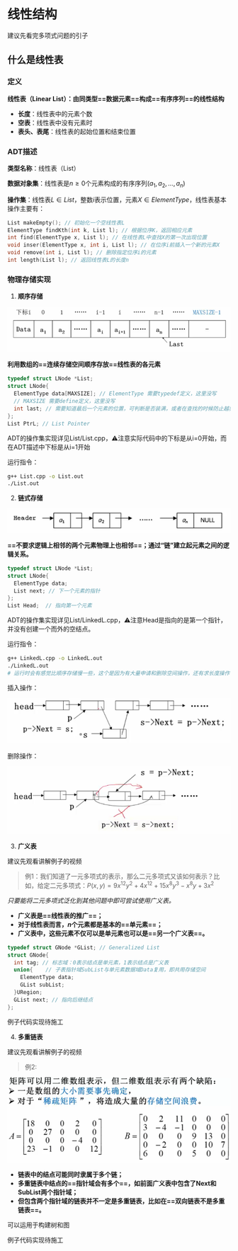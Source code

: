 # 线性结构

建议先看完多项式问题的引子

## 什么是线性表

### 定义

**线性表（Linear List）：由同类型==数据元素==构成==有序序列==的线性结构**

- **长度**：线性表中的元素个数
- **空表**：线性表中没有元素时
- **表头、表尾**：线性表的起始位置和结束位置

### ADT描述

**类型名称**：线性表（List）

**数据对象集**：线性表是$n\ge0$个元素构成的有序序列$(a_1,a_2,\dots,a_n)$

**操作集**：线性表$L\in List$，整数$i$表示位置，元素$X\in ElementType$，线性表基本操作主要有：

```c++
List makeEmpty(); // 初始化一个空线性表L
ElementType findKth(int k, List l); // 根据位序K，返回相应元素
int find(ElementType x, List l); // 在线性表L中查找X的第一次出现位置
void inser(ElementType x, int i, List l); // 在位序i前插入一个新的元素X
void remove(int i, List l); // 删除指定位序i的元素
int length(List l); // 返回线性表L的长度n
```

### 物理存储实现

1. **顺序存储**

![List](https://github.com/Wishrem/Data-Structure/blob/main/Chp%202/img/List.png)

**利用数组的==连续存储空间顺序存放==线性表的各元素**

```c++
typedef struct LNode *List;
struct LNode{
  ElementType data[MAXSIZE]; // ElementType 需要typedef定义，这里没写
  // MAXSIZE 需要define定义，这里没写
  int last; // 需要知道最后一个元素的位置，可判断是否装满，或者在查找的时候防止越界
};
List PtrL; // List Pointer
```

ADT的操作集实现详见List/List.cpp，⚠️注意实际代码中的下标是从i=0开始，而在ADT描述中下标是从i=1开始

运行指令：

```bash
g++ List.cpp -o List.out
./List.out
```



2. **链式存储**

![LinkedL](https://github.com/Wishrem/Data-Structure/blob/main/Chp%202/img/LinkedL.png)

**==不要求逻辑上相邻的两个元素物理上也相邻==；通过“链”建立起元素之间的逻辑关系。**

```c++
typedef struct LNode *List;
struct LNode{
  ElementType data;
  List next; // 下一个元素的指针
};
List Head;  // 指向第一个元素
```

ADT的操作集实现详见List/LinkedL.cpp，⚠️注意Head是指向的是第一个指针，并没有创建一个而外的空结点。

运行指令：

```bash
g++ LinkedL.cpp -o LinkedL.out
./LinkedL.out
# 运行时会有感觉比顺序存储慢一些，这个是因为有大量申请和删除空间操作，还有求长度操作
```

插入操作：

![LinkedL Insert](https://github.com/Wishrem/Data-Structure/blob/main/Chp%202/img/LinkedL%20Insert.png)

删除操作：

![LinkedL Delete](https://github.com/Wishrem/Data-Structure/blob/main/Chp%202/img/LinkedL%20Delete.png)

3. **广义表**

建议先观看讲解例子的视频

> 例1：我们知道了一元多项式的表示，那么二元多项式又该如何表示？比如，给定二元多项式：$P(x,y)=9x^{12}y^2+4x^{12}+15x^8y^3-x^8y+3x^2$

*只要能将二元多项式泛化到其他问题中即可尝试使用广义表。*



- **广义表是==线性表的推广==；**
- **对于线性表而言，$n$个元素都是基本的==单元素==；**
- **广义表中，这些元素不仅可以是单元素也可以是==另一个广义表==。**

```c++
typedef struct GNode *GList; // Generalized List
struct GNode{
  int tag; // 标志域：0表示结点是单元素，1表示结点是广义表
  union{	// 子表指针域SubList与单元素数据域Data复用，即共用存储空间
    ElementType data;
    GList subList;
  }URegion;
  GList next; // 指向后继结点
};
```

例子代码实现待施工

4. **多重链表**

建议先观看讲解例子的视频

> 例2:

![Multiple Linked List](https://github.com/Wishrem/Data-Structure/blob/main/Chp%202/img/eg2.png)

- **链表中的结点可能同时隶属于多个链；**
- **多重链表中结点的==指针域会有多个==，如前面广义表中包含了Next和SubList两个指针域；**
- **但包含两个指针域的链表并不一定是多重链表，比如在==双向链表不是多重链表==。**

可以运用于构建树和图

例子代码实现待施工
